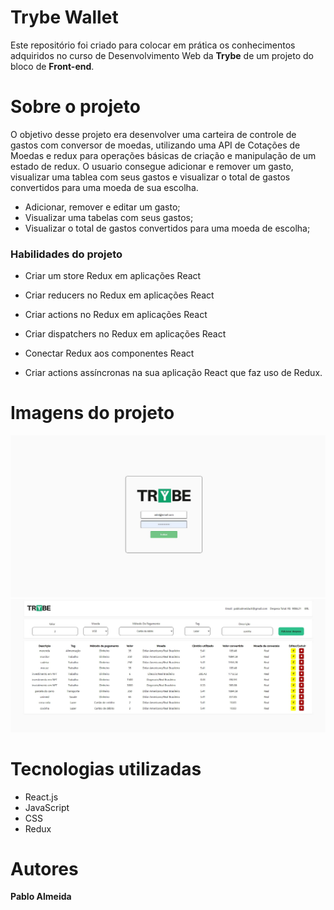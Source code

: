# Trybe Wallet
Este repositório foi criado para colocar em prática os conhecimentos adquiridos no curso de Desenvolvimento Web da **Trybe** de um projeto do bloco de **Front-end**.

# Sobre o projeto
O objetivo desse projeto era desenvolver uma carteira de controle de gastos com conversor de moedas, utilizando uma API de Cotações de Moedas e redux para operações  básicas de criação e manipulação de um estado de redux. O usuario consegue adicionar e remover um gasto, visualizar uma tablea com seus gastos e visualizar o total de gastos convertidos para uma moeda de sua escolha. 

  - Adicionar, remover e editar um gasto;
  - Visualizar uma tabelas com seus gastos;
  - Visualizar o total de gastos convertidos para uma moeda de escolha;
  

### Habilidades do projeto

  * Criar um store Redux em aplicações React

  * Criar reducers no Redux em aplicações React

  * Criar actions no Redux em aplicações React

  * Criar dispatchers no Redux em aplicações React

  * Conectar Redux aos componentes React

  * Criar actions assíncronas na sua aplicação React que faz uso de Redux.


# Imagens do projeto

![login](https://github.com/pabloalmeidac/trybewallet/blob/pabloalmeidac-trybewallet/src/images/login.jpg?raw=true)
![wallet](https://github.com/pabloalmeidac/trybewallet/blob/pabloalmeidac-trybewallet/src/images/wallet.jpg?raw=true)


# Tecnologias utilizadas
- React.js
- JavaScript
- CSS
- Redux

# Autores
**Pablo Almeida**
